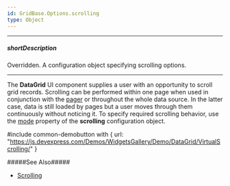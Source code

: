 ```yaml
---
id: GridBase.Options.scrolling
type: Object
---
```

---
##### shortDescription
Overridden.
A configuration object specifying scrolling options.

---
The **DataGrid** UI component supplies a user with an opportunity to scroll grid records. Scrolling can be performed within one page when used in conjunction with the [pager](/concepts/05%20Widgets/DataGrid/35%20Paging/10%20User%20Interaction.md '/Documentation/Guide/UI_Components/DataGrid/Paging/#User_Interaction') or throughout the whole data source. In the latter case, data is still loaded by pages but a user moves through them continuously without noticing it. To specify required scrolling behavior, use the [mode](/api-reference/10%20UI%20Widgets/dxDataGrid/1%20Configuration/scrolling/mode.md '{basewidgetpath}/Configuration/scrolling/#mode') property of the **scrolling** configuration object.

#include common-demobutton with {
    url: "https://js.devexpress.com/Demos/WidgetsGallery/Demo/DataGrid/VirtualScrolling/"
}

#####See Also#####
- [Scrolling](/concepts/05%20Widgets/DataGrid/40%20Scrolling '/Documentation/Guide/UI_Components/DataGrid/Scrolling/')